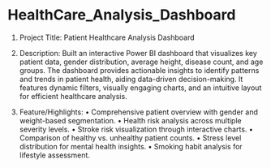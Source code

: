 # HealthCare_Analysis_Dashboard
1. Project Title: Patient Healthcare Analysis Dashboard

2. Description:
Built an interactive Power BI dashboard that visualizes key patient data, gender distribution, average height, disease count, and age groups. The dashboard provides actionable insights to identify patterns and trends in patient health, aiding data-driven decision-making. It features dynamic filters, visually engaging charts, and an intuitive layout for efficient healthcare analysis.

3. Feature/Highlights:
•	Comprehensive patient overview with gender and weight-based segmentation.
•	Health risk analysis across multiple severity levels.
•	Stroke risk visualization through interactive charts.
•	Comparison of healthy vs. unhealthy patient counts.
•	Stress level distribution for mental health insights.
•	Smoking habit analysis for lifestyle assessment.

